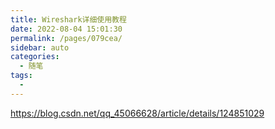 ```yaml
---
title: Wireshark详细使用教程
date: 2022-08-04 15:01:30
permalink: /pages/079cea/
sidebar: auto
categories:
  - 随笔
tags:
  - 
---
```

https://blog.csdn.net/qq_45066628/article/details/124851029